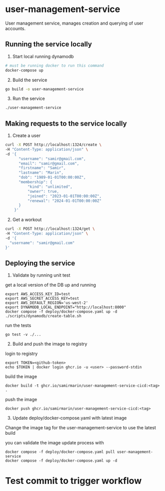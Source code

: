 # user-management-service
User management service, manages creation and querying of user accounts.

## Running the service locally
1. Start local running dynamodb
```bash
# must be running docker to run this command
docker-compose up
```
2. Build the service
```bash
go build -o user-management-service
```

3. Run the service
```bash
./user-management-service
```

## Making requests to the service locally
1. Create a user
```bash
curl -X POST http://localhost:1324/create \
-H "Content-Type: application/json" \
-d '{
      "username": "samir@gmail.com",
      "email": "samir@gmail.com",
      "firstname": "Samir",
      "lastname": "Marin",
      "dob": "1989-01-01T00:00:00Z",
      "membership": {
          "kind": "unlimited",
          "owner": true,
          "joined": "2023-01-01T00:00:00Z",
          "renewal": "2024-01-01T00:00:00Z"
      }
    }'
```
2. Get a workout
```bash
curl -X POST http://localhost:1324/get \
-H "Content-Type: application/json" \
-d '{
  "username": "samir@gmail.com"
}'
```

## Deploying the service

1. Validate by running unit test

get a local version of the DB up and running

```
export AWS_ACCESS_KEY_ID=test
export AWS_SECRET_ACCESS_KEY=test
export AWS_DEFAULT_REGION='us-west-2'
export DYNAMODB_LOCAL_ENDPOINT="http://localhost:8000"
docker compose -f deploy/docker-compose.yaml up -d
./scripts/dynamodb/create-table.sh
```

run the tests
```
go test -v ./...
```

2. Build and push the image to registry

login to registry

```
export TOKEN=<github-token>
echo $TOKEN | docker login ghcr.io -u <user> --password-stdin
```

build the image
```
docker build -t ghcr.io/samirmarin/user-management-service-cicd:<tag> .
```

push the image
```
docker push ghcr.io/samirmarin/user-management-service-cicd:<tag>
```

3. Update deploy/docker-compose.yaml with latest image

Change the image tag for the user-management-service to use the latest build

you can validate the image update process with 
```
docker compose -f deploy/docker-compose.yaml pull user-management-service
docker compose -f deploy/docker-compose.yaml up -d
```
# Test commit to trigger workflow

